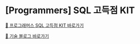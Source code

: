 # [Programmers] SQL 고득점 KIT

[📌 프로그래머스 SQL 고득점 KIT 바로가기](https://school.programmers.co.kr/learn/challenges?tab=sql_practice_kit)

[📌 기술 블로그 바로가기](https://velog.io/@piczo)


